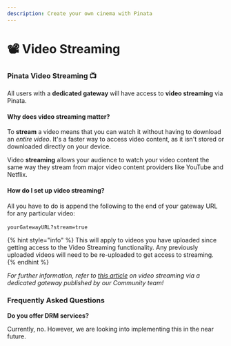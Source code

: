 ```yaml
---
description: Create your own cinema with Pinata
---
```


# 📽 Video Streaming

### Pinata Video Streaming :tv:

All users with a **dedicated gateway** will have access to **video streaming** via Pinata.

#### Why does video streaming matter?

To **stream** a video means that you can watch it without having to download an _entire video_. It's a faster way to access video content, as it isn't stored or downloaded directly on your device.

Video **streaming** allows your audience to watch your video content the same way they stream from major video content providers like YouTube and Netflix.

#### **How do I set up video streaming?**

All you have to do is append the following to the end of your gateway URL for any particular video: ‌&#x20;

`yourGatewayURL?stream=true` ‌&#x20;

{% hint style="info" %}
This will apply to videos you have uploaded since getting access to the Video Streaming functionality. Any previously uploaded videos will need to be re-uploaded to get access to streaming. ‌&#x20;
{% endhint %}

_For further information, refer to_ [_this article_](https://knowledge.pinata.cloud/en/articles/6297322-how-to-enable-video-streaming-on-a-dedicated-gateway) _on video streaming via a dedicated gateway published by our Community team!_

### Frequently Asked Questions

**Do you offer DRM services?**

Currently, no. However, we are looking into implementing this in the near future.

